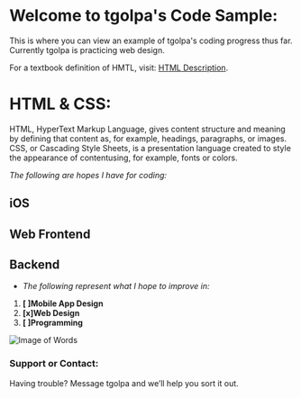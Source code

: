 # Welcome to tgolpa's Code Sample:

This is where you can view an example of tgolpa's coding progress thus far. Currently tgolpa is practicing web design.

For a textbook definition of HMTL, visit: [HTML Description](https://en.wikipedia.org/wiki/HTML).

# HTML & CSS:

HTML, HyperText Markup Language, gives content structure and meaning by defining that content as, for example, headings, paragraphs, or images. CSS, or Cascading Style Sheets, is a presentation language created to style the appearance of contentusing, for example, fonts or colors.

*The following are hopes I have for coding:*

## iOS
## Web Frontend
## Backend

- *The following represent what I hope to improve in:*

1. **[ ]Mobile App Design**
2. **[x]Web Design**
3. **[ ]Programming**


![Image of Words](http://kellerelementary.weebly.com/uploads/2/5/7/9/25792133/coding.jpg)


### Support or Contact:

Having trouble? Message tgolpa and we’ll help you sort it out.
